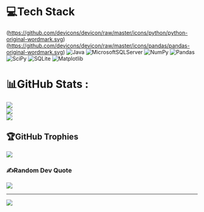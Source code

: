 # 💻Tech Stack
(https://github.com/devicons/devicon/raw/master/icons/python/python-original-wordmark.svg)
(https://github.com/devicons/devicon/raw/master/icons/pandas/pandas-original-wordmark.svg)
![Java](https://img.shields.io/badge/java-%23ED8B00.svg?style=for-the-badge&logo=java&logoColor=white) 
![MicrosoftSQLServer](https://img.shields.io/badge/Microsoft%20SQL%20Sever-CC2927?style=for-the-badge&logo=microsoft%20sql%20server&logoColor=white) 
![NumPy](https://img.shields.io/badge/numpy-%23013243.svg?style=for-the-badge&logo=numpy&logoColor=white) 
![Pandas](https://img.shields.io/badge/pandas-%23150458.svg?style=for-the-badge&logo=pandas&logoColor=white) 
![SciPy](https://img.shields.io/badge/SciPy-%230C55A5.svg?style=for-the-badge&logo=scipy&logoColor=%white) 
![SQLite](https://img.shields.io/badge/sqlite-%2307405e.svg?style=for-the-badge&logo=sqlite&logoColor=white)
![Matplotlib](https://matplotlib.org/stable/_static/logo2.svg)
# 📊GitHub Stats :
![](https://github-readme-stats.vercel.app/api?username=ismailculha&theme=gruvbox&hide_border=false&include_all_commits=true&count_private=false)<br/>
![](https://github-readme-streak-stats.herokuapp.com/?user=ismailculha&theme=gruvbox&hide_border=false)<br/>
![](https://github-readme-stats.vercel.app/api/top-langs/?username=ismailculha&theme=gruvbox&hide_border=false&include_all_commits=true&count_private=false&layout=compact)

## 🏆GitHub Trophies
![](https://github-profile-trophy.vercel.app/?username=ismailculha&theme=gruvbox&no-frame=false&no-bg=false&margin-w=4)

### ✍️Random Dev Quote
![](https://quotes-github-readme.vercel.app/api?type=horizontal&theme=gruvbox)

---
[![](https://visitcount.itsvg.in/api?id=ismailculha&icon=0&color=0)](https://visitcount.itsvg.in)
